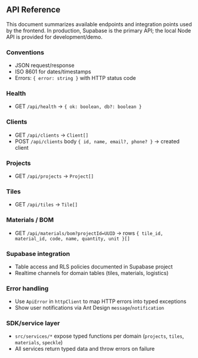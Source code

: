 ## API Reference

This document summarizes available endpoints and integration points used by the frontend. In production, Supabase is the primary API; the local Node API is provided for development/demo.

### Conventions
- JSON request/response
- ISO 8601 for dates/timestamps
- Errors: `{ error: string }` with HTTP status code

### Health
- GET `/api/health` → `{ ok: boolean, db?: boolean }`

### Clients
- GET `/api/clients` → `Client[]`
- POST `/api/clients` body `{ id, name, email?, phone? }` → created client

### Projects
- GET `/api/projects` → `Project[]`

### Tiles
- GET `/api/tiles` → `Tile[]`

### Materials / BOM
- GET `/api/materials/bom?projectId=UUID` → rows `{ tile_id, material_id, code, name, quantity, unit }[]`

### Supabase integration
- Table access and RLS policies documented in Supabase project
- Realtime channels for domain tables (tiles, materials, logistics)

### Error handling
- Use `ApiError` in `httpClient` to map HTTP errors into typed exceptions
- Show user notifications via Ant Design `message`/`notification`

### SDK/service layer
- `src/services/*` expose typed functions per domain (`projects`, `tiles`, `materials`, `speckle`)
- All services return typed data and throw errors on failure


